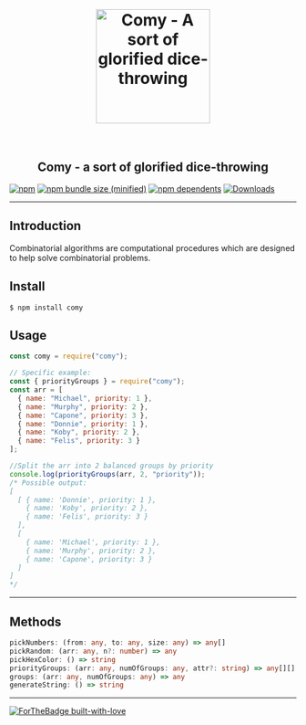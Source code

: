 <h1 align="center">
    <br><br>
	 <a href="https://github.com/otomer/comy"><img src="https://i.ibb.co/0VfJnzX/comy.png" alt="Comy - A sort of glorified dice-throwing" width=200"></a>
     <br><br>
</h1>
<h2 align="center">
Comy - a sort of glorified dice-throwing
</h2>

[![npm](https://img.shields.io/npm/v/comy.svg)](https://www.npmjs.com/package/comy) [![npm bundle size (minified)](https://img.shields.io/bundlephobia/min/comy.svg)](https://www.npmjs.com/package/comy) [![npm dependents](https://badgen.net/npm/dependents/comy)](https://www.npmjs.com/package/comy?activeTab=dependents) [![Downloads](https://badgen.net/npm/dt/comy)](https://www.npmjs.com/package/comy)

---

## Introduction

Combinatorial algorithms are computational procedures which are designed to help solve combinatorial problems.

## Install

```
$ npm install comy
```

## Usage

```javascript
const comy = require("comy");

// Specific example:
const { priorityGroups } = require("comy");
const arr = [
  { name: "Michael", priority: 1 },
  { name: "Murphy", priority: 2 },
  { name: "Capone", priority: 3 },
  { name: "Donnie", priority: 1 },
  { name: "Koby", priority: 2 },
  { name: "Felis", priority: 3 }
];

//Split the arr into 2 balanced groups by priority
console.log(priorityGroups(arr, 2, "priority"));
/* Possible output:
[
  [ { name: 'Donnie', priority: 1 },
    { name: 'Koby', priority: 2 },
    { name: 'Felis', priority: 3 }
  ],
  [
    { name: 'Michael', priority: 1 },
    { name: 'Murphy', priority: 2 },
    { name: 'Capone', priority: 3 }
  ]
]
*/
```

---

## Methods

```typescript
pickNumbers: (from: any, to: any, size: any) => any[]
pickRandom: (arr: any, n?: number) => any
pickHexColor: () => string
priorityGroups: (arr: any, numOfGroups: any, attr?: string) => any[][]
groups: (arr: any, numOfGroups: any) => any
generateString: () => string
```

---

[![ForTheBadge built-with-love](http://ForTheBadge.com/images/badges/built-with-love.svg)](https://github.com/otomer/comy)
